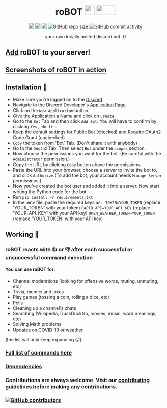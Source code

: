 <h1 align="center">roBOT <img src="https://emoji.discord.st/emojis/eddc749b-9ea3-4304-a37b-65dc7aff36c3.gif" width="30" height="30"/> <img src="https://emoji.discord.st/emojis/b627f592-397a-4c5f-ba53-836cab1c6b24.png" width="60" height="30"/></h1>

<p align="center">
  <img src="https://img.shields.io/badge/PRs-welcome-brightgreen.svg"> <img src="https://img.shields.io/badge/discord-py-blue.svg"> <img src="https://img.shields.io/badge/python-3.9-blue.svg"> <img alt="GitHub repo size" src="https://img.shields.io/github/repo-size/danger-ahead/roBOT"> <img alt="GitHub commit activity" src="https://img.shields.io/github/commit-activity/m/danger-ahead/roBOT">
  <p align="center">your own locally hosted discord bot :D</p>
</p>

## [Add](https://discord.com/api/oauth2/authorize?client_id=843553315442130985&permissions=2148002880&scope=bot) **roBOT** to your server!

## [Screenshots of **roBOT** in action](https://github.com/RccTechz/roBOT/blob/master/docs/SCREENSHOTS.md)

## Installation 🧐
- Make sure you’re logged on to the [Discord](https://discord.com).
- Navigate to the Discord Developer's [Application Page](https://discord.com/developers/applications).
- Click on the `New Application` button.
- Give the Application a Name and click on `Create`.
- Go to the `Bot` Tab and then click `Add Bot`. You will have to confirm by clicking `Yes, do it!`.
- Keep the default settings for Public Bot (checked) and Require OAuth2 Code Grant (unchecked).
- `Copy` the token from 'Bot' Tab. (Don't share it with anybody)
- Go to the `OAuth2` Tab. Then select `Bot` under the `scopes` section.
- Now choose the permissions you want for the bot. (Be careful with the `Administrator` permission.)
- Copy the URL by clicking `Copy` button above the permissions.
- Paste the URL into your browser, choose a server to invite the bot to, and click `Authorize`.(To add the bot, your account needs `Manage Server` permissions.)
- Now you've created the bot user and added it into a server. Now start writing the Python code for the bot.
- Run `pip install -r requirements.txt`
- In the .env  file, paste the required keys as:
	` TOKEN=YOUR_TOKEN` (replace 'YOUR_TOKEN' with your token)
	`RAPID_API=YOUR_API_KEY` (replace 'YOUR_API_KEY' with your API key)
	`OPEN_WEATHER_TOKEN=YOUR_TOKEN` (replace 'YOUR_TOKEN' with your API key)

## Working 🤔
### **roBOT** reacts with 👍 or 👎 after each successful or unsuccessful command execution
#### You can use **roBOT** for:
* Channel moderations (looking for offensive words, muting, unmuting, etc)
* Trivia, memes and jokes
* Play games (tossing a coin, rolling a dice, etc)
* Polls
* Cleaning up a channel's chats
* Searching (Wikipedia, DuckDuckGo, movies, music, word meanings, etc)
* Solving Math problems
* Updates on COVID-19 or weather

(the list will only keep expanding 😜)...
### [Full list of commands here](https://github.com/danger-ahead/roBOT/blob/master/docs/COMMANDS.md)

### [Dependencies](https://github.com/danger-ahead/roBOT/blob/master/docs/DEPENDENCIES.md)
### Contributions are always welcome. Visit our [contributing guidelines](https://github.com/danger-ahead/roBOT/blob/master/docs/CONTRIBUTING.md) before making any contributions.

### [![GitHub contributors](https://img.shields.io/github/contributors/danger-ahead/roBOT)](https://github.com/danger-ahead/roBOT/blob/master/docs/CONTRIBUTORS.md)
